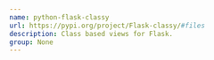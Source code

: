 ```yaml
---
name: python-flask-classy
url: https://pypi.org/project/Flask-classy/#files
description: Class based views for Flask.
group: None
---
```

